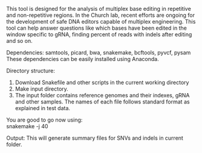 This tool is designed for the analysis of multiplex base editing in repetitive and non-repetitive regions. In the Church lab, recent efforts are ongoing for the development of safe DNA editors capable of multiplex engineering. This tool can help answer questions like which bases have been edited in the window specific to gRNA, finding percent of reads with indels after editing and so on.

Dependencies: samtools, picard, bwa, snakemake, bcftools, pyvcf, pysam <br/>
These dependencies can be easily installed using Anaconda.

Directory structure: <br/>
1. Download Snakefile and other scripts in the current working directory <br/>
2. Make input directory. <br/>
3. The input folder contains reference genomes and their indexes, gRNA and other samples. The names of each file follows standard format as explained in test data.

You are good to go now using: <br/>
snakemake -j 40

Output: This will generate summary files for SNVs and indels in current folder.
